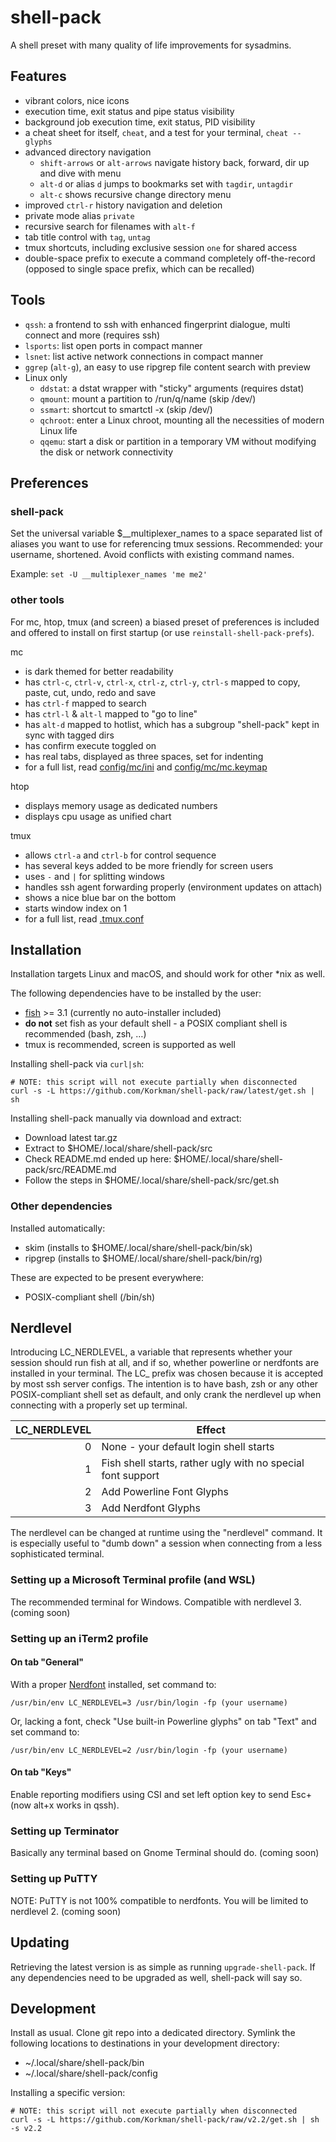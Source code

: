 # shell-pack
A shell preset with many quality of life improvements for sysadmins.

## Features
 * vibrant colors, nice icons
 * execution time, exit status and pipe status visibility
 * background job execution time, exit status, PID visibility
 * a cheat sheet for itself, ```cheat```, and a test for your terminal, ```cheat --glyphs```
 * advanced directory navigation
   * `shift-arrows` or `alt-arrows` navigate history back, forward, dir up and dive with menu
   * `alt-d` or alias `d` jumps to bookmarks set with `tagdir`, `untagdir`
   * `alt-c` shows recursive change directory menu
 * improved `ctrl-r` history navigation and deletion
 * private mode alias `private`
 * recursive search for filenames with `alt-f`
 * tab title control with ```tag```, ```untag```
 * tmux shortcuts, including exclusive session ```one``` for shared access
 * double-space prefix to execute a command completely off-the-record (opposed to single space prefix, which can be recalled)

## Tools
 * ```qssh```: a frontend to ssh with enhanced fingerprint dialogue, multi connect and more (requires ssh)
 * ```lsports```: list open ports in compact manner
 * ```lsnet```: list active network connections in compact manner
 * `ggrep` (`alt-g`), an easy to use ripgrep file content search with preview
 * Linux only
   * ```ddstat```: a dstat wrapper with "sticky" arguments (requires dstat)
   * ```qmount```: mount a partition to /run/q/name (skip /dev/)
   * ```ssmart```: shortcut to smartctl -x (skip /dev/)
   * ```qchroot```: enter a Linux chroot, mounting all the necessities of modern Linux life
   * ```qqemu```: start a disk or partition in a temporary VM without modifying the disk or network connectivity

## Preferences

### shell-pack
Set the universal variable $\_\_multiplexer\_names to a space separated list of aliases you want to use for referencing tmux sessions. Recommended: your username, shortened. Avoid conflicts with existing command names.

Example: `set -U __multiplexer_names 'me me2'`

### other tools
For mc, htop, tmux (and screen) a biased preset of preferences is included and offered to install on first startup (or use ```reinstall-shell-pack-prefs```).

mc
* is dark themed for better readability
* has `ctrl-c`, `ctrl-v`, ```ctrl-x```, ```ctrl-z```, ```ctrl-y```, ```ctrl-s``` mapped to copy, paste, cut, undo, redo and save
* has ```ctrl-f``` mapped to search
* has ```ctrl-l``` & ```alt-l``` mapped to "go to line"
* has `alt-d` mapped to hotlist, which has a subgroup "shell-pack" kept in sync with tagged dirs
* has confirm execute toggled on
* has real tabs, displayed as three spaces, set for indenting
* for a full list, read [config/mc/ini](config/mc/ini) and [config/mc/mc.keymap](config/mc/mc.keymap)

htop
* displays memory usage as dedicated numbers
* displays cpu usage as unified chart

tmux
* allows ```ctrl-a``` and ```ctrl-b``` for control sequence
* has several keys added to be more friendly for screen users
* uses ```-``` and ```|``` for splitting windows
* handles ssh agent forwarding properly (environment updates on attach)
* shows a nice blue bar on the bottom
* starts window index on 1
* for a full list, read [.tmux.conf](config/.tmux.conf)

## Installation
Installation targets Linux and macOS, and should work for other \*nix as well.

The following dependencies have to be installed by the user:
 * [fish](https://fishshell.com/) >= 3.1 (currently no auto-installer included)
 * **do not** set fish as your default shell - a POSIX compliant shell is recommended (bash, zsh, …)
 * tmux is recommended, screen is supported as well

Installing shell-pack via ```curl|sh```:
```
# NOTE: this script will not execute partially when disconnected
curl -s -L https://github.com/Korkman/shell-pack/raw/latest/get.sh | sh
```

Installing shell-pack manually via download and extract:
 * Download latest tar.gz
 * Extract to $HOME/.local/share/shell-pack/src
 * Check README.md ended up here: $HOME/.local/share/shell-pack/src/README.md
 * Follow the steps in $HOME/.local/share/shell-pack/src/get.sh

### Other dependencies

Installed automatically:
 * skim (installs to $HOME/.local/share/shell-pack/bin/sk)
 * ripgrep (installs to $HOME/.local/share/shell-pack/bin/rg)

These are expected to be present everywhere:
 * POSIX-compliant shell (/bin/sh)

## Nerdlevel
Introducing LC_NERDLEVEL, a variable that represents whether your session should run fish at all, and if so, whether powerline or nerdfonts are installed in your terminal. The LC_ prefix was chosen because it is accepted by most ssh server configs. The intention is to have bash, zsh or any other POSIX-compliant shell set as default, and only crank the nerdlevel up when connecting with a properly set up terminal.

|LC_NERDLEVEL|Effect     |
|-----------:|-----------|
|           0|None - your default login shell starts|
|           1|Fish shell starts, rather ugly with no special font support|
|           2|Add Powerline Font Glyphs|
|           3|Add Nerdfont Glyphs|

The nerdlevel can be changed at runtime using the "nerdlevel" command. It is especially useful to "dumb down" a session when connecting from a less sophisticated terminal.

### Setting up a Microsoft Terminal profile (and WSL)
The recommended terminal for Windows. Compatible with nerdlevel 3.
(coming soon)

### Setting up an iTerm2 profile

#### On tab "General"
With a proper [Nerdfont](https://www.nerdfonts.com) installed, set command to:
```
/usr/bin/env LC_NERDLEVEL=3 /usr/bin/login -fp (your username)
```
Or, lacking a font, check "Use built-in Powerline glyphs" on tab "Text" and set command to:
```
/usr/bin/env LC_NERDLEVEL=2 /usr/bin/login -fp (your username)
```

#### On tab "Keys"
Enable reporting modifiers using CSI and set left option key to send Esc+ (now alt+x works in qssh).

### Setting up Terminator
Basically any terminal based on Gnome Terminal should do.
(coming soon)

### Setting up PuTTY
NOTE: PuTTY is not 100% compatible to nerdfonts. You will be limited to nerdlevel 2.
(coming soon)

## Updating
Retrieving the latest version is as simple as running ```upgrade-shell-pack```. If any dependencies need to be upgraded as well, shell-pack will say so.

## Development

Install as usual. Clone git repo into a dedicated directory. Symlink the following locations to destinations in your development directory:
 * ~/.local/share/shell-pack/bin
 * ~/.local/share/shell-pack/config

Installing a specific version:
```
# NOTE: this script will not execute partially when disconnected
curl -s -L https://github.com/Korkman/shell-pack/raw/v2.2/get.sh | sh -s v2.2
```
